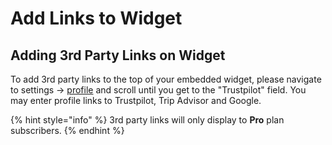 # Add Links to Widget

## Adding 3rd Party Links on Widget

To add 3rd party links to the top of your embedded widget, please navigate to settings -&gt; [profile](https://reviewdrop.io/settings#/profile) and scroll until you get to the "Trustpilot" field. You may enter profile links to Trustpilot, Trip Advisor and Google.

{% hint style="info" %}
3rd party links will only display to **Pro** plan subscribers.
{% endhint %}

